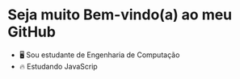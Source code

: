# Seja muito Bem-vindo(a) ao meu GitHub 
- 🖥️  Sou estudante de Engenharia de Computação
- 🔥  Estudando JavaScrip 
